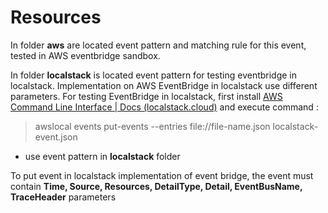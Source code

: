 # Resources

In folder **aws** are located event pattern and matching rule for this event, tested in AWS eventbridge sandbox.

In folder **localstack** is located event pattern for testing eventbridge in localstack. Implementation on AWS EventBridge in localstack use different parameters. For testing EventBridge in localstack, first install [AWS Command Line Interface | Docs (localstack.cloud)](https://docs.localstack.cloud/user-guide/integrations/aws-cli/) and execute command :

> awslocal events put-events --entries file://file-name.json localstack-event.json

- use event pattern in **localstack** folder

To put event in localstack implementation of event bridge, the event must contain **Time, Source, Resources, DetailType, Detail, EventBusName, TraceHeader** parameters
